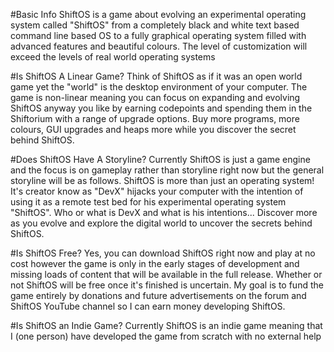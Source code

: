 #Basic Info
ShiftOS is a game about evolving an experimental operating system called "ShiftOS" from a completely black and white text based command line based OS to a fully graphical operating system filled with advanced features and beautiful colours. The level of customization will exceed the levels of real world operating systems

#Is ShiftOS A Linear Game?
Think of ShiftOS as if it was an open world game yet the "world" is the desktop environment of your computer. The game is non-linear meaning you can focus on expanding and evolving ShiftOS anyway you like by earning codepoints and spending them in the Shiftorium with a range of upgrade options. Buy more programs, more colours, GUI upgrades and heaps more while you discover the secret behind ShiftOS.

#Does ShiftOS Have A Storyline?
Currently ShiftOS is just a game engine and the focus is on gameplay rather than storyline right now but the general storyline will be as follows. ShiftOS is more than just an operating system! It's creator know as "DevX" hijacks your computer with the intention of using it as a remote test bed for his experimental operating system "ShiftOS". Who or what is DevX and what is his intentions... Discover more as you evolve and explore the digital world to uncover the secrets behind ShiftOS.

#Is ShiftOS Free?
Yes, you can download ShiftOS right now and play at no cost however the game is only in the early stages of development and missing loads of content that will be available in the full release. Whether or not ShiftOS will be free once it's finished is uncertain. My goal is to fund the game entirely by donations and future advertisements on the forum and ShiftOS YouTube channel so I can earn money developing ShiftOS.

#Is ShiftOS an Indie Game?
Currently ShiftOS is an indie game meaning that I (one person) have developed the game from scratch with no external help 
